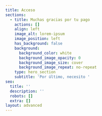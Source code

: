 ```yaml
---
title: Acceso
sections:
  - title: Muchas gracias por tu pago
    actions: []
    align: left
    image_alt: lorem-ipsum
    image_position: left
    has_background: false
    background:
      background_color: white
      background_image_opacity: 0
      background_image_size: cover
      background_image_repeat: no-repeat
    type: hero_section
    subtitle: 'Por último, necesito '
seo:
  title: ''
  description: ''
  robots: []
  extra: []
layout: advanced
---
```

